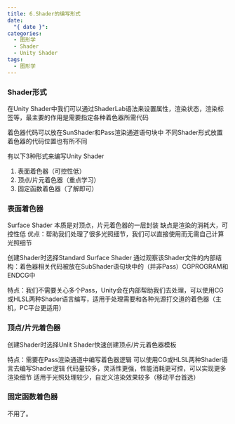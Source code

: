 ```yaml
---
title: 6.Shader的编写形式
date:
  "{ date }": 
categories:
  - 图形学
  - Shader
  - Unity Shader
tags:
  - 图形学
---
```

### Shader形式
在Unity Shader中我们可以通过ShaderLab语法来设置属性，渲染状态，渲染标签等，最主要的作用是需要指定各种着色器所需代码

着色器代码可以放在SunShader和Pass渲染通道语句块中
不同Shader形式放置着色器的代码位置也有所不同

有以下3种形式来编写Unity Shader
1. 表面着色器（可控性低）
2. 顶点/片元着色器（重点学习）
3. 固定函数着色器（了解即可）
### 表面着色器
Surface Shader
本质是对顶点，片元着色器的一层封装
缺点是渲染的消耗大，可控性低
优点：帮助我们处理了很多光照细节，我们可以直接使用而无需自己计算光照细节

创建Shader时选择Standard Surface Shader
通过观察该Shader文件的内部结构：着色器相关代码被放在SubShader语句块中的（并非Pass）CGPROGRAM和ENDCG中

特点：我们不需要关心多个Pass，Unity会在内部帮助我们去处理，可以使用CG或HLSL两种Shader语言编写，适用于处理需要和各种光源打交道的着色器（主机，PC平台更适用）
### 顶点/片元着色器
创建Shader时选择Unlit Shader快速创建顶点/片元着色器模板

特点：需要在Pass渲染通道中编写着色器逻辑
 可以使用CG或HLSL两种Shader语言去编写Shader逻辑
 代码量较多，灵活性更强，性能消耗更可控，可以实现更多渲染细节
 适用于光照处理较少，自定义渲染效果较多（移动平台首选）
### 固定函数着色器
 不用了。
